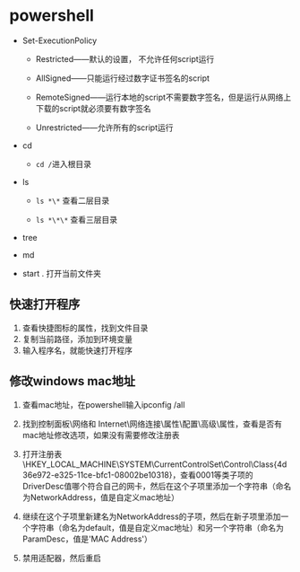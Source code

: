 # powershell

* Set-ExecutionPolicy

  * Restricted——默认的设置， 不允许任何script运行

  * AllSigned——只能运行经过数字证书签名的script

  * RemoteSigned——运行本地的script不需要数字签名，但是运行从网络上下载的script就必须要有数字签名

  * Unrestricted——允许所有的script运行

* cd

  * `cd /`进入根目录

* ls

  * `ls *\*` 查看二层目录

  * `ls *\*\*` 查看三层目录

* tree

* md

* start . 打开当前文件夹

## 快速打开程序

1. 查看快捷图标的属性，找到文件目录
2. 复制当前路径，添加到环境变量
3. 输入程序名，就能快速打开程序


## 修改windows mac地址

1. 查看mac地址，在powershell输入ipconfig /all

2. 找到控制面板\网络和 Internet\网络连接\属性\配置\高级\属性，查看是否有mac地址修改选项，如果没有需要修改注册表

3. 打开注册表\HKEY_LOCAL_MACHINE\SYSTEM\CurrentControlSet\Control\Class\{4d36e972-e325-11ce-bfc1-08002be10318}，查看0001等类子项的DriverDesc值哪个符合自己的网卡，然后在这个子项里添加一个字符串（命名为NetworkAddress，值是自定义mac地址）

4. 继续在这个子项里新建名为NetworkAddress的子项，然后在新子项里添加一个字符串（命名为default，值是自定义mac地址）和另一个字符串（命名为ParamDesc，值是'MAC Address'）

5. 禁用适配器，然后重启

